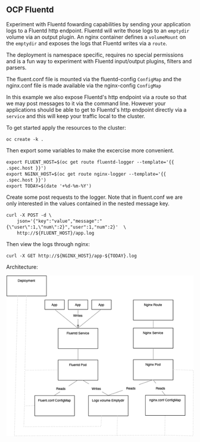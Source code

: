 ## OCP Fluentd ## 

Experiment with Fluentd fowarding capabilities by sending your application logs to a Fluentd http endpoint. Fluentd will write those logs to an `emptydir` volume via an output plugin. An nginx container defines a `volumeMount` on the `emptydir` and exposes the logs that Fluentd writes via a `route`. 

The deployment is namespace specific, requires no special permissions  and is a fun way to experiment with Fluentd input/output plugins, filters and parsers. 

The fluent.conf file is mounted  via the fluentd-config `ConfigMap` and the nginx.conf file is made available via the nginx-config `ConfigMap` 

In this example we also expose Fluentd's http endpoint via a route so that we may post messages to it via the command line. However your applications should be able to get to Fluentd's http endpoint directly via a `service` and this will keep your traffic local to the cluster. 


To get started apply the resources to the cluster: 

```
oc create -k . 
```
Then export some variables to make the excercise more convenient. 

```
export FLUENT_HOST=$(oc get route fluentd-logger --template='{{ .spec.host }}')
export NGINX_HOST=$(oc get route nginx-logger --template='{{ .spec.host }}')
export TODAY=$(date '+%d-%m-%Y') 
```

Create some post requests to the logger. Note that in fluent.conf we are only interested in the values contained in the nested message key. 

``` 
curl -X POST -d \
    json='{"key":"value","message":"{\"user\":1,\"num\":2}","user":1,"num":2}'  \
    http://${FLUENT_HOST}/app.log
```

Then view the logs through nginx: 

``` 
curl -X GET http://${NGINX_HOST}/app-${TODAY}.log
```

Architecture: 

<img src="img/fluentd-forwarder-architecture.png" style="height:auto,max-width:480">


